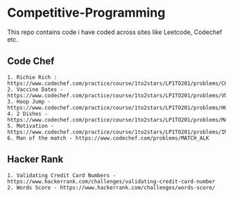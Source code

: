 # Competitive-Programming
This repo contains code i have coded across sites like Leetcode, Codechef etc.

## Code Chef
    1. Richie Rich : https://www.codechef.com/practice/course/1to2stars/LP1TO201/problems/CHFRICH
    2. Vaccine Dates - https://www.codechef.com/practice/course/1to2stars/LP1TO201/problems/VDATES
    3. Hoop Jump - https://www.codechef.com/practice/course/1to2stars/LP1TO201/problems/HOOPS
    4. 2 Dishes - https://www.codechef.com/practice/course/1to2stars/LP1TO201/problems/MAX_DIFF
    5. Motivation - https://www.codechef.com/practice/course/1to2stars/LP1TO201/problems/IMDB
    6. Man of the match - https://www.codechef.com/problems/MATCH_ALK    

## Hacker Rank
    1. Validating Credit Card Numbers - https://www.hackerrank.com/challenges/validating-credit-card-number
    2. Words Score - https://www.hackerrank.com/challenges/words-score/

